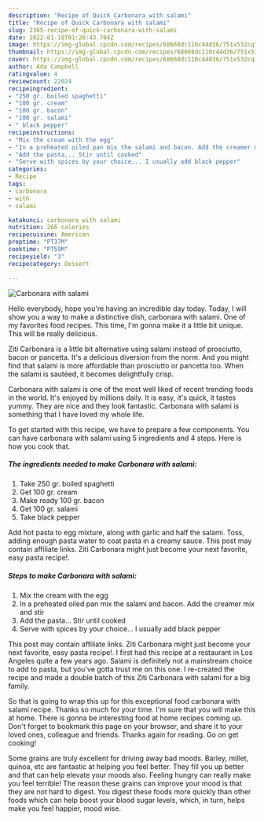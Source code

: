 ```yaml
---
description: "Recipe of Quick Carbonara with salami"
title: "Recipe of Quick Carbonara with salami"
slug: 2365-recipe-of-quick-carbonara-with-salami
date: 2022-01-18T01:26:43.704Z
image: https://img-global.cpcdn.com/recipes/68668dc110c44d36/751x532cq70/carbonara-with-salami-recipe-main-photo.jpg
thumbnail: https://img-global.cpcdn.com/recipes/68668dc110c44d36/751x532cq70/carbonara-with-salami-recipe-main-photo.jpg
cover: https://img-global.cpcdn.com/recipes/68668dc110c44d36/751x532cq70/carbonara-with-salami-recipe-main-photo.jpg
author: Ada Campbell
ratingvalue: 4
reviewcount: 22024
recipeingredient:
- "250 gr. boiled spaghetti"
- "100 gr. cream"
- "100 gr. bacon"
- "100 gr. salami"
- " black pepper"
recipeinstructions:
- "Mix the cream with the egg"
- "In a preheated oiled pan mix the salami and bacon. Add the creamer mix and stir"
- "Add the pasta... Stir until cooked"
- "Serve with spices by your choice... I usually add black pepper"
categories:
- Recipe
tags:
- carbonara
- with
- salami

katakunci: carbonara with salami 
nutrition: 266 calories
recipecuisine: American
preptime: "PT37M"
cooktime: "PT59M"
recipeyield: "3"
recipecategory: Dessert

---
```



![Carbonara with salami](https://img-global.cpcdn.com/recipes/68668dc110c44d36/751x532cq70/carbonara-with-salami-recipe-main-photo.jpg)

Hello everybody, hope you're having an incredible day today. Today, I will show you a way to make a distinctive dish, carbonara with salami. One of my favorites food recipes. This time, I'm gonna make it a little bit unique. This will be really delicious.

Ziti Carbonara is a little bit alternative using salami instead of prosciutto, bacon or pancetta. It&#39;s a delicious diversion from the norm. And you might find that salami is more affordable than prosciutto or pancetta too. When the salami is sautéed, it becomes delightfully crisp.

Carbonara with salami is one of the most well liked of recent trending foods in the world. It's enjoyed by millions daily. It is easy, it's quick, it tastes yummy. They are nice and they look fantastic. Carbonara with salami is something that I have loved my whole life.


To get started with this recipe, we have to prepare a few components. You can have carbonara with salami using 5 ingredients and 4 steps. Here is how you cook that.

<!--inarticleads1-->

##### The ingredients needed to make Carbonara with salami:

1. Take 250 gr. boiled spaghetti
1. Get 100 gr. cream
1. Make ready 100 gr. bacon
1. Get 100 gr. salami
1. Take  black pepper


Add hot pasta to egg mixture, along with garlic and half the salami. Toss, adding enough pasta water to coat pasta in a creamy sauce. This post may contain affiliate links. Ziti Carbonara might just become your next favorite, easy pasta recipe!. 

<!--inarticleads2-->

##### Steps to make Carbonara with salami:

1. Mix the cream with the egg
1. In a preheated oiled pan mix the salami and bacon. Add the creamer mix and stir
1. Add the pasta... Stir until cooked
1. Serve with spices by your choice... I usually add black pepper


This post may contain affiliate links. Ziti Carbonara might just become your next favorite, easy pasta recipe!. I first had this recipe at a restaurant in Los Angeles quite a few years ago. Salami is definitely not a mainstream choice to add to pasta, but you&#39;ve gotta trust me on this one. I re-created the recipe and made a double batch of this Ziti Carbonara with salami for a big family. 

So that is going to wrap this up for this exceptional food carbonara with salami recipe. Thanks so much for your time. I'm sure that you will make this at home. There is gonna be interesting food at home recipes coming up. Don't forget to bookmark this page on your browser, and share it to your loved ones, colleague and friends. Thanks again for reading. Go on get cooking!

Some grains are truly excellent for driving away bad moods. Barley, millet, quinoa, etc are fantastic at helping you feel better. They fill you up better and that can help elevate your moods also. Feeling hungry can really make you feel terrible! The reason these grains can improve your mood is that they are not hard to digest. You digest these foods more quickly than other foods which can help boost your blood sugar levels, which, in turn, helps make you feel happier, mood wise.
